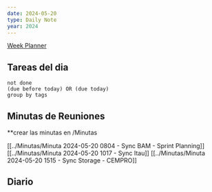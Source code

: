 ```yaml
---
date: 2024-05-20
type: Daily Note
year: 2024
---
```


[Week Planner](../Cuaderno/Week%20Planner.md)
## Tareas del dia


```tasks
not done
(due before today) OR (due today)
group by tags
```

## Minutas de Reuniones
**crear las minutas en /Minutas

[[../Minutas/Minuta 2024-05-20 0804 - Sync BAM - Sprint Planning]]
[[../Minutas/Minuta 2024-05-20 1017 - Sync Itau]]
[[../Minutas/Minuta 2024-05-20 1515 - Sync Storage - CEMPRO]]



## Diario
